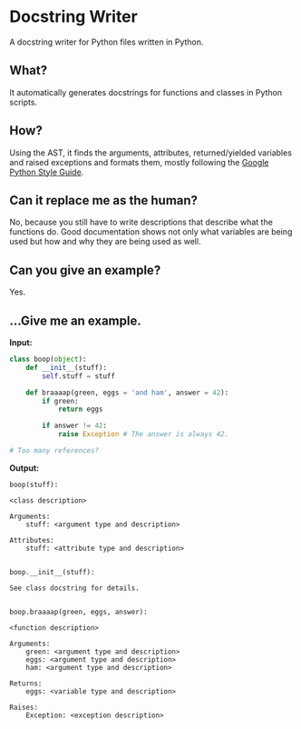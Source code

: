 # Docstring Writer
A docstring writer for Python files written in Python.

## What?
It automatically generates docstrings for functions and classes in Python
scripts.

## How?
Using the AST, it finds the arguments, attributes, returned/yielded variables
and raised exceptions and formats them, mostly following the
[Google Python Style Guide](https://google.github.io/styleguide/pyguide.html).

## Can it replace me as the human?
No, because you still have to write descriptions that describe what the
functions do. Good documentation shows not only what variables are being used
but how and why they are being used as well.

## Can you give an example?
Yes.

## ...Give me an example.
**Input:**
```python
class boop(object):
    def __init__(stuff):
        self.stuff = stuff

    def braaaap(green, eggs = 'and ham', answer = 42):
        if green:
            return eggs

        if answer != 42:
            raise Exception # The answer is always 42.

# Too many references?
```

**Output:**
```
boop(stuff):

<class description>

Arguments:
    stuff: <argument type and description>

Attributes:
    stuff: <attribute type and description>


boop.__init__(stuff):

See class docstring for details.


boop.braaaap(green, eggs, answer):

<function description>

Arguments:
    green: <argument type and description>
    eggs: <argument type and description>
    ham: <argument type and description>

Returns:
    eggs: <variable type and description>

Raises:
    Exception: <exception description>
```

